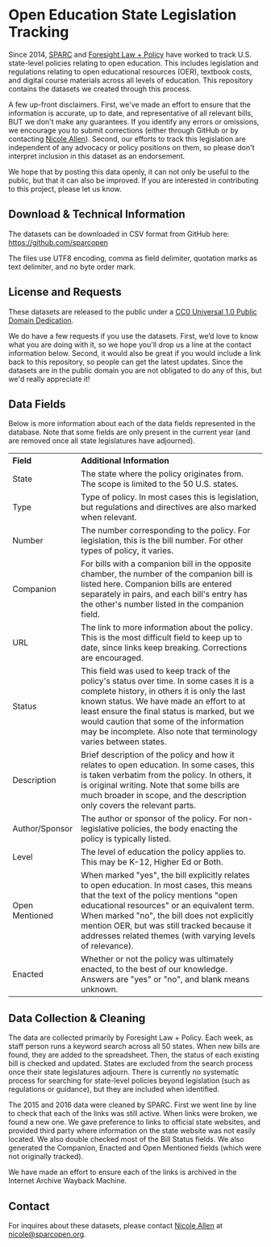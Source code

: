# Open Education State Legislation Tracking
Since 2014, [SPARC](https://sparcopen.org/) and [Foresight Law + Policy](http://www.flpadvisors.com/) have worked to track U.S. state-level policies relating to open education. This includes legislation and regulations relating to open educational resources (OER), textbook costs, and digital course materials across all levels of education. This repository contains the datasets we created through this process.

A few up-front disclaimers. First, we've made an effort to ensure that the information is accurate, up to date, and representative of all relevant bills, BUT we don't make any guarantees. If you identify any errors or omissions, we encourage you to submit corrections (either through GitHub or by contacting [Nicole Allen](https://github.com/txtbks)). Second, our efforts to track this legislation are independent of any advocacy or policy positions on them, so please don't interpret inclusion in this dataset as an endorsement.

We hope that by posting this data openly, it can not only be useful to the public, but that it can also be improved. If you are interested in contributing to this project, please let us know. 

## Download & Technical Information

The datasets can be downloaded in CSV format from GitHub here: https://github.com/sparcopen

The files use UTF8 encoding, comma as field delimiter, quotation marks as text delimiter, and no byte order mark.

## License and Requests

These datasets are released to the public under a [CC0 Universal 1.0 Public Domain Dedication](https://creativecommons.org/publicdomain/zero/1.0/). 

We do have a few requests if you use the datasets. First, we’d love to know what you are doing with it, so we hope you'll drop us a line at the contact information below. Second, it would also be great if you would include a link back to this repository, so people can get the latest updates. Since the datasets are in the public domain you are not obligated to do any of this, but we'd really appreciate it!

## Data Fields

Below is more information about each of the data fields represented in the database. Note that some fields are only present in the current year (and are removed once all state legislatures have adjourned).

<table cellpadding="6"><tr align="left"><th>Field</th><th>Additional Information</th></tr>
<tr><td>State</td><td>The state where the policy originates from. The scope is limited to the 50 U.S. states.</td></tr>
<tr><td>Type</td><td>Type of policy. In most cases this is legislation, but regulations and directives are also marked when relevant.</td></tr>
<tr><td>Number</td><td>The number corresponding to the policy. For legislation, this is the bill number. For other types of policy, it varies.</td></tr>
<tr><td>Companion</td><td>For bills with a companion bill in the opposite chamber, the number of the companion bill is listed here. Companion bills are entered separately in pairs, and each bill's entry has the other's number listed in the companion field.</td></tr>
<tr><td>URL</td><td>The link to more information about the policy. This is the most difficult field to keep up to date, since links keep breaking. Corrections are encouraged.</td></tr>
<tr><td>Status</td><td>This field was used to keep track of the policy's status over time. In some cases it is a complete history, in others it is only the last known status. We have made an effort to at least ensure the final status is marked, but we would caution that some of the information may be incomplete. Also note that terminology varies between states.</td></tr>
<tr><td>Description</td><td>Brief description of the policy and how it relates to open education. In some cases, this is taken verbatim from the policy. In others, it is original writing. Note that some bills are much broader in scope, and the description only covers the relevant parts.</td></tr>
<tr><td>Author/Sponsor</td><td>The author or sponsor of the policy. For non-legislative policies, the body enacting the policy is typically listed.</td></tr>
<tr><td>Level</td><td>The level of education the policy applies to. This may be K-12, Higher Ed or Both.</td></tr>
<tr><td>Open Mentioned</td><td>When marked "yes", the bill explicitly relates to open education. In most cases, this means that the text of the policy mentions "open educational resources" or an equivalent term. When marked "no", the bill does not explicitly mention OER, but was still tracked because it addresses related themes (with varying levels of relevance).</td></tr>
<tr><td>Enacted</td><td>Whether or not the policy was ultimately enacted, to the best of our knowledge. Answers are "yes" or "no", and blank means unknown.</td></tr></table>

## Data Collection & Cleaning

The data are collected primarily by Foresight Law + Policy. Each week, as staff person runs a keyword search across all 50 states. When new bills are found, they are added to the spreadsheet. Then, the status of each existing bill is checked and updated. States are excluded from the search process once their state legislatures adjourn. There is currently no systematic process for searching for state-level policies beyond legislation (such as regulations or guidance), but they are included when identified.

The 2015 and 2016 data were cleaned by SPARC. First we went line by line to check that each of the links was still active. When links were broken, we found a new one. We gave preference to links to official state websites, and provided third party where information on the state website was not easily located. We also double checked most of the Bill Status fields. We also generated the Companion, Enacted and Open Mentioned fields (which were not originally tracked).

We have made an effort to ensure each of the links is archived in the Internet Archive Wayback Machine. 

## Contact

For inquires about these datasets, please contact [Nicole Allen](https://github.com/txtbks) at nicole@sparcopen.org.
